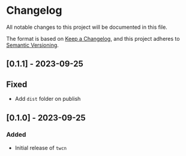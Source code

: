 # Changelog

All notable changes to this project will be documented in this file.

The format is based on [Keep a Changelog](https://keepachangelog.com/en/1.0.0/),
and this project adheres to [Semantic Versioning](https://semver.org/spec/v2.0.0.html).

## [0.1.1] - 2023-09-25

## Fixed

- Add `dist` folder on publish

## [0.1.0] - 2023-09-25

### Added

- Initial release of `twcn`
